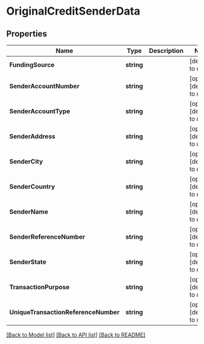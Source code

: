 # OriginalCreditSenderData

## Properties
Name | Type | Description | Notes
------------ | ------------- | ------------- | -------------
**FundingSource** | **string** |  | [default to null]
**SenderAccountNumber** | **string** |  | [optional] [default to null]
**SenderAccountType** | **string** |  | [optional] [default to null]
**SenderAddress** | **string** |  | [optional] [default to null]
**SenderCity** | **string** |  | [optional] [default to null]
**SenderCountry** | **string** |  | [optional] [default to null]
**SenderName** | **string** |  | [optional] [default to null]
**SenderReferenceNumber** | **string** |  | [optional] [default to null]
**SenderState** | **string** |  | [optional] [default to null]
**TransactionPurpose** | **string** |  | [optional] [default to null]
**UniqueTransactionReferenceNumber** | **string** |  | [optional] [default to null]

[[Back to Model list]](../README.md#documentation-for-models) [[Back to API list]](../README.md#documentation-for-api-endpoints) [[Back to README]](../README.md)

